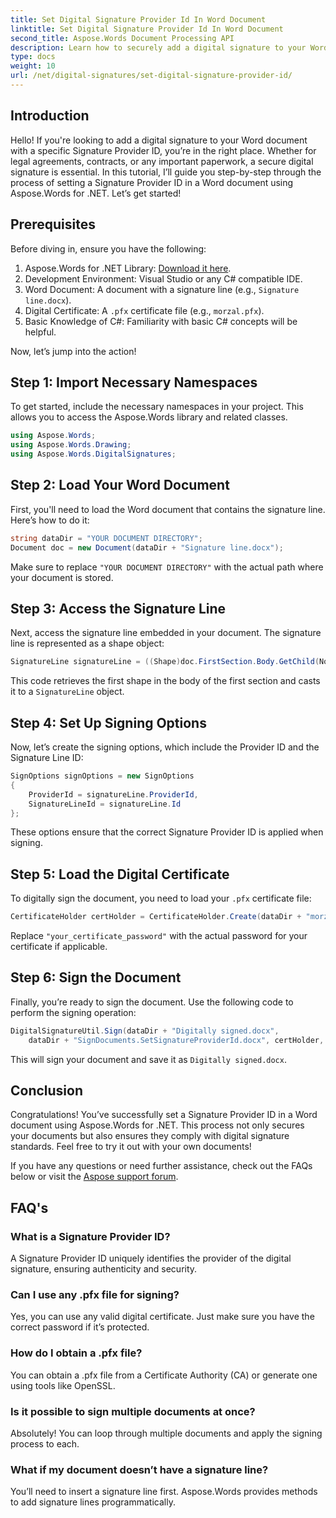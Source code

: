 ```yaml
---
title: Set Digital Signature Provider Id In Word Document
linktitle: Set Digital Signature Provider Id In Word Document
second_title: Aspose.Words Document Processing API
description: Learn how to securely add a digital signature to your Word documents with a specific Signature Provider ID using Aspose.Words for .NET.
type: docs
weight: 10
url: /net/digital-signatures/set-digital-signature-provider-id/
---
```

## Introduction

Hello! If you're looking to add a digital signature to your Word document with a specific Signature Provider ID, you’re in the right place. Whether for legal agreements, contracts, or any important paperwork, a secure digital signature is essential. In this tutorial, I’ll guide you step-by-step through the process of setting a Signature Provider ID in a Word document using Aspose.Words for .NET. Let’s get started!

## Prerequisites

Before diving in, ensure you have the following:

1. Aspose.Words for .NET Library: [Download it here](https://releases.aspose.com/words/net/).
2. Development Environment: Visual Studio or any C# compatible IDE.
3. Word Document: A document with a signature line (e.g., `Signature line.docx`).
4. Digital Certificate: A `.pfx` certificate file (e.g., `morzal.pfx`).
5. Basic Knowledge of C#: Familiarity with basic C# concepts will be helpful.

Now, let’s jump into the action!

## Step 1: Import Necessary Namespaces

To get started, include the necessary namespaces in your project. This allows you to access the Aspose.Words library and related classes.

```csharp
using Aspose.Words;
using Aspose.Words.Drawing;
using Aspose.Words.DigitalSignatures;
```

## Step 2: Load Your Word Document

First, you'll need to load the Word document that contains the signature line. Here’s how to do it:

```csharp
string dataDir = "YOUR DOCUMENT DIRECTORY";
Document doc = new Document(dataDir + "Signature line.docx");
```

Make sure to replace `"YOUR DOCUMENT DIRECTORY"` with the actual path where your document is stored.

## Step 3: Access the Signature Line

Next, access the signature line embedded in your document. The signature line is represented as a shape object:

```csharp
SignatureLine signatureLine = ((Shape)doc.FirstSection.Body.GetChild(NodeType.Shape, 0, true)).SignatureLine;
```

This code retrieves the first shape in the body of the first section and casts it to a `SignatureLine` object.

## Step 4: Set Up Signing Options

Now, let’s create the signing options, which include the Provider ID and the Signature Line ID:

```csharp
SignOptions signOptions = new SignOptions
{
    ProviderId = signatureLine.ProviderId,
    SignatureLineId = signatureLine.Id
};
```

These options ensure that the correct Signature Provider ID is applied when signing.

## Step 5: Load the Digital Certificate

To digitally sign the document, you need to load your `.pfx` certificate file:

```csharp
CertificateHolder certHolder = CertificateHolder.Create(dataDir + "morzal.pfx", "your_certificate_password");
```

Replace `"your_certificate_password"` with the actual password for your certificate if applicable.

## Step 6: Sign the Document

Finally, you’re ready to sign the document. Use the following code to perform the signing operation:

```csharp
DigitalSignatureUtil.Sign(dataDir + "Digitally signed.docx",
    dataDir + "SignDocuments.SetSignatureProviderId.docx", certHolder, signOptions);
```

This will sign your document and save it as `Digitally signed.docx`.

## Conclusion

Congratulations! You’ve successfully set a Signature Provider ID in a Word document using Aspose.Words for .NET. This process not only secures your documents but also ensures they comply with digital signature standards. Feel free to try it out with your own documents!

If you have any questions or need further assistance, check out the FAQs below or visit the [Aspose support forum](https://forum.aspose.com/c/words/8).

## FAQ's

### What is a Signature Provider ID?

A Signature Provider ID uniquely identifies the provider of the digital signature, ensuring authenticity and security.

### Can I use any .pfx file for signing?

Yes, you can use any valid digital certificate. Just make sure you have the correct password if it’s protected.

### How do I obtain a .pfx file?

You can obtain a .pfx file from a Certificate Authority (CA) or generate one using tools like OpenSSL.

### Is it possible to sign multiple documents at once?

Absolutely! You can loop through multiple documents and apply the signing process to each.

### What if my document doesn’t have a signature line?

You’ll need to insert a signature line first. Aspose.Words provides methods to add signature lines programmatically.
